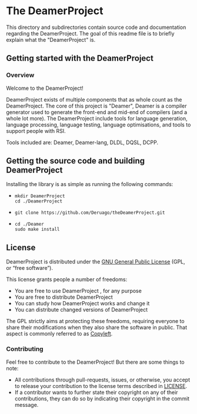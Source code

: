 # The DeamerProject

This directory and subdirectories contain source code and documentation regarding the DeamerProject. The goal of this readme file is to briefly explain what the "DeamerProject" is.

## Getting started with the DeamerProject

### Overview

Welcome to the DeamerProject!

DeamerProject exists of multiple components that as whole count as the DeamerProject. The core of this project is "Deamer", Deamer is a compiler generator used to generate the front-end and mid-end of compilers (and a whole lot more). The DeamerProject include tools for language generation, language processing, language testing, language optimisations, and tools to support people with RSI.

Tools included are: Deamer, Deamer-lang, DLDL, DQSL, DCPP.

## Getting the source code and building DeamerProject

Installing the library is as simple as running the following commands:

- ```
  mkdir DeamerProject
  cd ./DeamerProject
  ```

- ```
  git clone https://github.com/Deruago/theDeamerProject.git
  ```

- ```
  cd ./Deamer
  sudo make install
  ```

## License

DeamerProject is distributed under the [GNU General Public License](http://www.gnu.org/copyleft/gpl.html) (GPL, or “free software”).

This license grants people a number of freedoms:

- You are free to use DeamerProject , for any purpose
- You are free to distribute DeamerProject 
- You can study how DeamerProject works and change it
- You can distribute changed versions of DeamerProject 

The GPL strictly aims at protecting these freedoms, requiring everyone  to share their modifications when they also share the software in  public. That aspect is commonly referred to as [Copyleft](http://en.wikipedia.org/wiki/Copyleft).

### Contributing

Feel free to contribute to the DeamerProject! But there are some things to note:

- All contributions through pull-requests, issues, or otherwise, you accept to release your contribution to the license terms described in [LICENSE](https://github.com/Deruago/theDeamerProject/blob/master/LICENSE).
- If a contributor wants to further state their copyright on any of their contributions, they can do so by indicating their copyright in the commit message.
